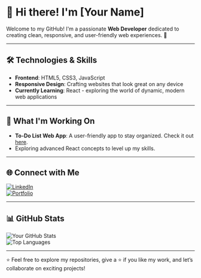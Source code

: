 # 👋 Hi there! I'm [Your Name]  

Welcome to my GitHub! I'm a passionate **Web Developer** dedicated to creating clean, responsive, and user-friendly web experiences. 🚀  

---

## 🛠️ Technologies & Skills  
- **Frontend**: HTML5, CSS3, JavaScript  
- **Responsive Design**: Crafting websites that look great on any device  
- **Currently Learning**: React - exploring the world of dynamic, modern web applications  

---

## 🌱 What I'm Working On  
- **To-Do List Web App**: A user-friendly app to stay organized. Check it out [here](#).  
- Exploring advanced React concepts to level up my skills.  

---

## 🌐 Connect with Me  
[![LinkedIn](https://img.shields.io/badge/LinkedIn-0077B5?style=for-the-badge&logo=linkedin&logoColor=white)](https://www.linkedin.com/in/your-profile/)  
[![Portfolio](https://img.shields.io/badge/Portfolio-000?style=for-the-badge&logo=github&logoColor=white)](https://your-portfolio-link.com)  

---

## 📊 GitHub Stats  

![Your GitHub Stats](https://github-readme-stats.vercel.app/api?username=your-username&show_icons=true&theme=radical)  
![Top Languages](https://github-readme-stats.vercel.app/api/top-langs/?username=your-username&layout=compact&theme=radical)  

---

⭐️ Feel free to explore my repositories, give a ⭐️ if you like my work, and let’s collaborate on exciting projects!  
